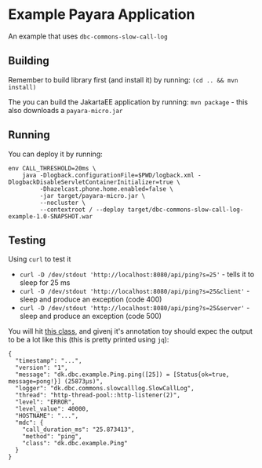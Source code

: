 # Example Payara Application

An example that uses `dbc-commons-slow-call-log`


## Building

Remember to build library first (and install it) by running: `(cd .. && mvn install)`

The you can build the JakartaEE application by running: `mvn package` - this also downloads a `payara-micro.jar`

## Running
You can deploy it by running:
```
env CALL_THRESHOLD=20ms \
    java -Dlogback.configurationFile=$PWD/logback.xml -DlogbackDisableServletContainerInitializer=true \
         -Dhazelcast.phone.home.enabled=false \
         -jar target/payara-micro.jar \
         --nocluster \
         --contextroot / --deploy target/dbc-commons-slow-call-log-example-1.0-SNAPSHOT.war
```

## Testing

Using `curl` to test it

 * `curl -D /dev/stdout 'http://localhost:8080/api/ping?s=25'` - tells it to sleep for 25 ms
 * `curl -D /dev/stdout 'http://localhost:8080/api/ping?s=25&client'` - sleep and produce an exception (code 400)
 * `curl -D /dev/stdout 'http://localhost:8080/api/ping?s=25&server'` - sleep and produce an exception (code 500)

You will hit [this class](src/main/java/dk/dbc/example/Ping.java), and givenj it's annotation toy should expec the output to be a lot like this (this is pretty printed using `jq`):

```
{
  "timestamp": "...",
  "version": "1",
  "message": "dk.dbc.example.Ping.ping([25]) = [Status{ok=true, message=pong!}] (25873µs)",
  "logger": "dk.dbc.commons.slowcalllog.SlowCallLog",
  "thread": "http-thread-pool::http-listener(2)",
  "level": "ERROR",
  "level_value": 40000,
  "HOSTNAME": "...",
  "mdc": {
    "call_duration_ms": "25.873413",
    "method": "ping",
    "class": "dk.dbc.example.Ping"
  }
}
```